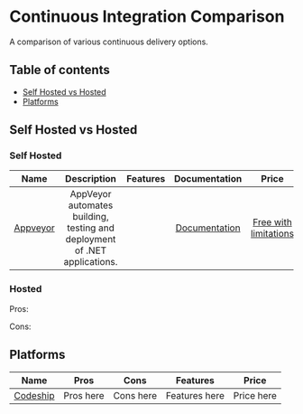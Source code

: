 # Continuous Integration Comparison

A comparison of various continuous delivery options. 

## Table of contents

- [Self Hosted vs Hosted](#self-hosted-vs-hosted)
- [Platforms](#platforms)


## Self Hosted vs Hosted

### Self Hosted

| Name | Description | Features | Documentation | Price |
|------|:-------------:|:-----------:|:-------------:|:-----:|
|[Appveyor](https://ci.appveyor.com) | AppVeyor automates building, testing and deployment of .NET applications. | | [Documentation](http://www.appveyor.com/docs) | [Free with limitations](http://www.appveyor.com/pricing) |


### Hosted

Pros:

Cons:


## Platforms

| Name | Pros | Cons | Features | Price |
|------|:-------------:|:-----------:|:-------------:|:-----:|
|[Codeship]() | Pros here | Cons here | Features here | Price here |

